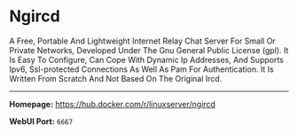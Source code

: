# Ngircd

A Free, Portable And Lightweight Internet Relay Chat Server For Small Or Private Networks, Developed Under The Gnu General Public License (gpl). It Is Easy To Configure, Can Cope With Dynamic Ip Addresses, And Supports Ipv6, Ssl-protected Connections As Well As Pam For Authentication. It Is Written From Scratch And Not Based On The Original Ircd.

---

**Homepage:** https://hub.docker.com/r/linuxserver/ngircd

**WebUI Port:** `6667`